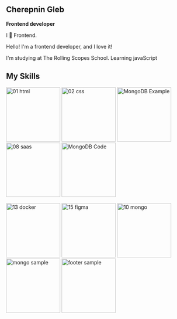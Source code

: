 ## Cherepnin Gleb

**Frontend developer**

I 🖤 Frontend.

Hello! I'm a frontend developer, and I love it!

I'm studying at The Rolling Scopes School.  Learning javaScript

## My Skills
<img width="148" alt="01 html" src="https://user-images.githubusercontent.com/60064512/224487706-10850994-3a0f-419e-9a48-013107a1aac5.png" style="max-width: 100%;">  <img width="148" alt="02 css" src="https://user-images.githubusercontent.com/60064512/224487709-2a638c09-e758-4ee0-8a33-149bf7cb3562.png" style="max-width: 100%;">  <img width="148" alt="MongoDB Example" src="https://user-images.githubusercontent.com/60064512/224487714-c46c1ee9-2908-4be6-9a92-4cbfce43583a.png" style="max-width: 100%;">  <img width="148" alt="08 saas" src="https://user-images.githubusercontent.com/60064512/224487717-ba1f0a03-27ff-4456-bd51-8b6178b32671.png" style="max-width: 100%;"> <img width="148" alt="MongoDB Code" src="https://user-images.githubusercontent.com/60064512/224487715-5ab0ad8b-a7a8-403c-83e9-740ef3ee4b52.png" style="max-width: 100%;">


<img width="148" alt="13 docker" src="https://user-images.githubusercontent.com/60064512/224487722-133474de-ee6d-4444-bb1f-c66796fefacf.png" style="max-width: 100%;">  <img width="148" alt="15 figma" src="https://user-images.githubusercontent.com/60064512/224487724-7362c6ee-12c1-4976-8138-398808bd957a.png" style="max-width: 100%;"> <img width="148" alt="10 mongo" src="https://user-images.githubusercontent.com/60064512/224487719-7e7f7115-33cf-4db6-840e-bf306d6ab27e.png" style="max-width: 100%;">  <img width="148" alt="mongo sample" src="https://user-images.githubusercontent.com/60064512/224487725-fe8264c6-25a4-49ea-bf49-ed57b4e9f71e.png">  <img width="148" alt="footer sample" src="https://user-images.githubusercontent.com/60064512/224487726-cdab286a-fbc2-49cb-8b82-f1eafa0a5063.png" style="max-width: 100%;">



